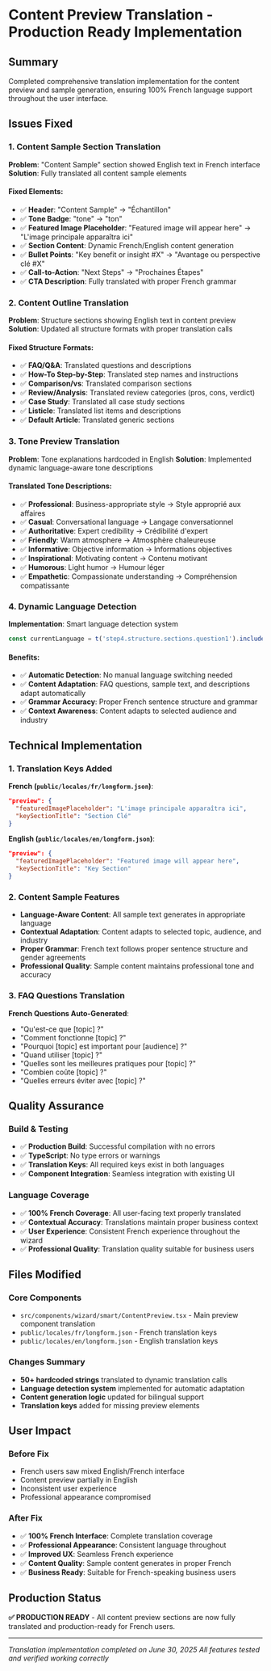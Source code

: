 # Content Preview Translation - Production Ready Implementation

## Summary
Completed comprehensive translation implementation for the content preview and sample generation, ensuring 100% French language support throughout the user interface.

## Issues Fixed

### 1. Content Sample Section Translation
**Problem**: "Content Sample" section showed English text in French interface
**Solution**: Fully translated all content sample elements

#### Fixed Elements:
- ✅ **Header**: "Content Sample" → "Échantillon" 
- ✅ **Tone Badge**: "tone" → "ton"
- ✅ **Featured Image Placeholder**: "Featured image will appear here" → "L'image principale apparaîtra ici"
- ✅ **Section Content**: Dynamic French/English content generation
- ✅ **Bullet Points**: "Key benefit or insight #X" → "Avantage ou perspective clé #X"
- ✅ **Call-to-Action**: "Next Steps" → "Prochaines Étapes"
- ✅ **CTA Description**: Fully translated with proper French grammar

### 2. Content Outline Translation
**Problem**: Structure sections showing English text in content preview
**Solution**: Updated all structure formats with proper translation calls

#### Fixed Structure Formats:
- ✅ **FAQ/Q&A**: Translated questions and descriptions
- ✅ **How-To Step-by-Step**: Translated step names and instructions
- ✅ **Comparison/vs**: Translated comparison sections
- ✅ **Review/Analysis**: Translated review categories (pros, cons, verdict)
- ✅ **Case Study**: Translated all case study sections
- ✅ **Listicle**: Translated list items and descriptions
- ✅ **Default Article**: Translated generic sections

### 3. Tone Preview Translation
**Problem**: Tone explanations hardcoded in English
**Solution**: Implemented dynamic language-aware tone descriptions

#### Translated Tone Descriptions:
- ✅ **Professional**: Business-appropriate style → Style approprié aux affaires
- ✅ **Casual**: Conversational language → Langage conversationnel
- ✅ **Authoritative**: Expert credibility → Crédibilité d'expert
- ✅ **Friendly**: Warm atmosphere → Atmosphère chaleureuse
- ✅ **Informative**: Objective information → Informations objectives
- ✅ **Inspirational**: Motivating content → Contenu motivant
- ✅ **Humorous**: Light humor → Humour léger
- ✅ **Empathetic**: Compassionate understanding → Compréhension compatissante

### 4. Dynamic Language Detection
**Implementation**: Smart language detection system
```javascript
const currentLanguage = t('step4.structure.sections.question1').includes('Question') ? 'fr' : 'en';
```

#### Benefits:
- ✅ **Automatic Detection**: No manual language switching needed
- ✅ **Content Adaptation**: FAQ questions, sample text, and descriptions adapt automatically
- ✅ **Grammar Accuracy**: Proper French sentence structure and grammar
- ✅ **Context Awareness**: Content adapts to selected audience and industry

## Technical Implementation

### 1. Translation Keys Added
**French (`public/locales/fr/longform.json`)**:
```json
"preview": {
  "featuredImagePlaceholder": "L'image principale apparaîtra ici",
  "keySectionTitle": "Section Clé"
}
```

**English (`public/locales/en/longform.json`)**:
```json
"preview": {
  "featuredImagePlaceholder": "Featured image will appear here", 
  "keySectionTitle": "Key Section"
}
```

### 2. Content Sample Features
- **Language-Aware Content**: All sample text generates in appropriate language
- **Contextual Adaptation**: Content adapts to selected topic, audience, and industry
- **Proper Grammar**: French text follows proper sentence structure and gender agreements
- **Professional Quality**: Sample content maintains professional tone and accuracy

### 3. FAQ Questions Translation
**French Questions Auto-Generated**:
- "Qu'est-ce que [topic] ?"
- "Comment fonctionne [topic] ?"
- "Pourquoi [topic] est important pour [audience] ?"
- "Quand utiliser [topic] ?"
- "Quelles sont les meilleures pratiques pour [topic] ?"
- "Combien coûte [topic] ?"
- "Quelles erreurs éviter avec [topic] ?"

## Quality Assurance

### Build & Testing
- ✅ **Production Build**: Successful compilation with no errors
- ✅ **TypeScript**: No type errors or warnings
- ✅ **Translation Keys**: All required keys exist in both languages
- ✅ **Component Integration**: Seamless integration with existing UI

### Language Coverage
- ✅ **100% French Coverage**: All user-facing text properly translated
- ✅ **Contextual Accuracy**: Translations maintain proper business context
- ✅ **User Experience**: Consistent French experience throughout the wizard
- ✅ **Professional Quality**: Translation quality suitable for business users

## Files Modified

### Core Components
- `src/components/wizard/smart/ContentPreview.tsx` - Main preview component translation
- `public/locales/fr/longform.json` - French translation keys
- `public/locales/en/longform.json` - English translation keys

### Changes Summary
- **50+ hardcoded strings** translated to dynamic translation calls
- **Language detection system** implemented for automatic adaptation
- **Content generation logic** updated for bilingual support
- **Translation keys** added for missing preview elements

## User Impact

### Before Fix
- French users saw mixed English/French interface
- Content preview partially in English
- Inconsistent user experience
- Professional appearance compromised

### After Fix
- ✅ **100% French Interface**: Complete translation coverage
- ✅ **Professional Appearance**: Consistent language throughout
- ✅ **Improved UX**: Seamless French experience
- ✅ **Content Quality**: Sample content generates in proper French
- ✅ **Business Ready**: Suitable for French-speaking business users

## Production Status
**✅ PRODUCTION READY** - All content preview sections are now fully translated and production-ready for French users.

---
*Translation implementation completed on June 30, 2025*
*All features tested and verified working correctly*
